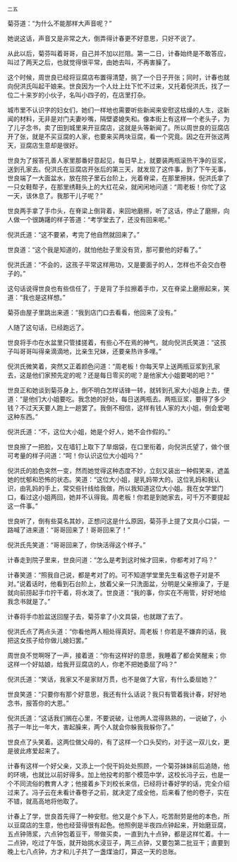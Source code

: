     二五 

   菊芬道：“为什么不能那样大声音呢？”

   她说这话，声音又是非常之大，倒弄得计春更不好意思，只好不说了。

   从此以后，菊芬叫着哥哥，自己并不加以拦阻。第一二日，计春始终是不敢答应，叫过了两天之后，也就觉得很平常，由她去叫，不再害臊了。

   这个时候，周世良已经将豆腐店布置得清楚，挑了一个日子开张；同时，计春也就向倪洪氏叫起干娘来。世良因为一个人灶上灶下忙不过来，又托着倪洪氏，找了一位二十来岁的小伙子，名叫小四子的，在店里打杂。

   城市里不认识字的妇女们，她们一样地也需要听些新闻来安慰这枯燥的人生，这新闻的材料，无非是对门夫妻吵嘴，隔壁婆媳失和。像本街上有这样一个老头子，为了儿子念书，卖了田到城里来开豆腐店，这就是头等新闻了。所以周世良的豆腐店开了张，就是不买豆腐的人家，也要来买两块豆腐，看一个究竟。因之在开张这两天，豆腐店生意却是很好。

   世良为了报答孔善人家里那番好意起见，每日早上，就要装两瓶滚热干净的豆浆，送到孔家去。倪洪氏在豆腐店开张后的第三天，就发现了这件事，到了下午无事，世良端了一大面盆水，放在院子里石台阶上，光着脊梁，在那里擦抹，倪洪氏拿了一只女鞋帮子，在那里绣鞋头上的大红花朵，就闲闲地问道：“周老板！你忙了这一天，该休息了。我那干儿子呢？”

   世良两手拿了手巾头，在脊梁上倒背着，来回地磨擦，听了这话，停止了磨擦，向人做一个很踌躇的样子答道：“考学堂去了，还没有回来呢。”

   倪洪氏道：“这不要紧，考完了他自然就回来了。”

   世良道：“这个我是知道的，就怕他肚子里没有货，那可要他的好看了。”

   倪洪氏道：“不会的，这孩子平常这样用功，又是要面子的人，怎样也不会交白卷子的。”

   这句话说得世良也有些信任了，于是背了手拉擦着手巾，又在脊梁上磨擦起来，笑道：“我也是这样想。”

   菊芬由屋子里跳出来道：“我到店门口去看看，他回来了没有。”

   人随了这句话，已经跑远了。

   世良将手巾在水盆里只管揉搓着，有些心不在焉的神气，就向倪洪氏笑道：“这孩子叫哥哥叫得亲滴滴地，比亲生兄妹，还要亲热许多哩。”

   倪洪氏微笑着，突然又正着颜色问道：“周老板！你每天早上送两瓶豆浆到孔家去，这是他们家预先定的呢？还是每日零买的呢？是他家大小姐要喝的吧？”

   世良正和她谈到菊芬身上，倒不明白怎样话锋一转，就转到孔家大小姐身上去，便道：“是他们大小姐要吃。我念她的好处，每日送两瓶去。两瓶豆浆，要得了多少钱？不过天天要人跑上一趟罢了。我倒不相信，这样有钱人家的大小姐，倒会爱喝这种东西。”

   倪洪氏道：“不，这位大小姐，她是个好人，她不会作假的。”

   世良擦了一把脸，又在墙钉上取下了旱烟袋，在口里衔着，向倪洪氏望了，做个很可考量的样子问道：“呵！你认识这位大小姐吗？”

   倪洪氏的脸色突然一变，然而她觉得这种态度不妙，立刻又装出一种假笑来，遮盖她的忧郁和恐怖的状态。笑道：“这位大小姐，是乳妈带大的。这位乳妈和我认识，由乳妈的手上，常交些针线给我做，所以我知道这位大小姐。我在女学堂门口，看过这小姐两回，她并不认得我。周老板！你若是到她家去，可千万不要提起这一件事。”

   世良听了，倒有些莫名其妙，正想问这是什么原因，菊芬手上提了文具小口袋，一路喊了进来道：“哥哥回来了！哥哥回来了！”

   倪洪氏先笑道：“哥哥回来了，你快活得这个样子。”

   计春走到院子里来，世良问道：“怎么是考到这时候才回来，你都考对了吗？”

   计春笑道：“照我自己说，都是考对了的。可不知道学堂里先生看这卷子对是不对。”说着话时，他看到石台阶上，放着父亲一只洗面盆，分明是父亲擦澡了，于是就向前捞起手巾拧干着，将水泼了。世良道：“我的事，你实在不用管，好好地给我念书就是了。”

   计春将手巾脸盆送回屋子去，菊芬拿了小文具袋，也就跟了去了。

   倪洪氏点了两点头道：“你看他两人相处得真好。周老板！你若是不嫌弃的话，我把这女孩子给你做儿媳妇罢。”

   周世良不觉啊呀了一声，接着道：“你有这样好的意思，我睡着了都会笑醒来；你这样一个好姑娘，给我开豆腐店的人，你老不把她委屈了吗？”

   倪洪氏道：“笑话，我家又不是家财万贯，也不是做了大官，有什么委屈她？”

   世良笑道：“只要你有那个好意思，我还有什么话说？我只有管着我计春，好好地念书，报答你的大恩。”

   倪洪氏道：“这话我们搁在心里，不要说破，让他两人混得熟熟的，一说破了，小孩子一年比一年大，害起臊来，两个人就会你躲我我躲你了。”

   世良点了头笑着。这两位做父母的，有了这样一个口头契约，对于这一双儿女，更是彼此疼爱起来了。

   计春有这样一个好父亲，又添上一个倪干妈处处照顾，一个菊芬妹妹前后追随，他的环境，也就比以前好得多。加上他投考的那个模范中学，这校长冯子云，也是一个不同流俗的教育人才；他接着乡下刘校长来信，已经将计春好学的话，完全介绍过来了。冯子云在未看计春卷子之前，就决定了成全他，后来看了他的卷子，实在不错，就高高地将他取了。

   计春上了学，世良首先得了一种安慰。他又是个乡下人，吃苦耐劳是他的本色，所以豆腐店的生意，他也经营得很有起色。他照例是半夜四点钟起来，开始磨豆腐，五点钟筛浆，六点钟包着豆干，带做买卖，一直到九十点钟，都是这样忙着。十一二点钟，吃过了午饭，就开始挑水浸豆子，两三点钟，又要包第二批豆干；直要到晚上七八点钟，方才和儿子共了一盏煤油灯，算这一天的总账。

